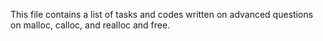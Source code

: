 This file contains a list of tasks and codes written on advanced questions on malloc, calloc, and realloc and free.

